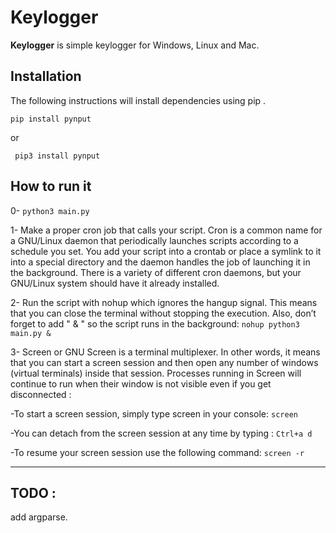 # Keylogger

**Keylogger** is simple keylogger for Windows, Linux and Mac.
## Installation

The following instructions will install dependencies using pip .

`
  pip install pynput
`  

or

` 
  pip3 install pynput
`

## How to run it

0- `python3 main.py`

1- Make a proper cron job that calls your script. Cron is a common name for a GNU/Linux daemon that periodically launches scripts according to a schedule you set. You add your script into a crontab or place a symlink to it into a special directory and the daemon handles the job of launching it in the background. There is a variety of different cron daemons, but your GNU/Linux system should have it already installed.

2- Run the script with nohup which ignores the hangup signal. This means that you can close the terminal without stopping the execution. Also, don’t forget to add " & " so the script runs in the background: `nohup python3 main.py &`

3- Screen or GNU Screen is a terminal multiplexer. In other words, it means that you can start a screen session and then open any number of windows (virtual terminals) inside that session. Processes running in Screen will continue to run when their window is not visible even if you get disconnected :

   -To start a screen session, simply type screen in your console: `screen` 
    
   -You can detach from the screen session at any time by typing : `Ctrl+a d` 
    
   -To resume your screen session use the following command: `screen -r`



---
## TODO :

add argparse.

